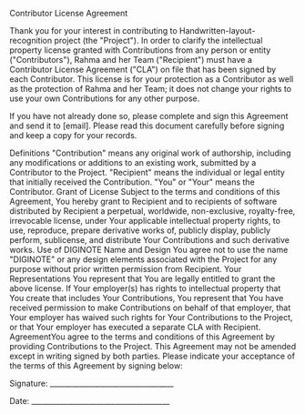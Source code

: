 Contributor License Agreement

Thank you for your interest in contributing to Handwritten-layout-recognition project (the "Project"). In order to clarify the intellectual property license granted with Contributions from any person or entity ("Contributors"), Rahma and her Team ("Recipient") must have a Contributor License Agreement ("CLA") on file that has been signed by each Contributor. This license is for your protection as a Contributor as well as the protection of Rahma and her Team; it does not change your rights to use your own Contributions for any other purpose.

If you have not already done so, please complete and sign this Agreement and send it to [email]. Please read this document carefully before signing and keep a copy for your records.

Definitions
"Contribution" means any original work of authorship, including any modifications or additions to an existing work, submitted by a Contributor to the Project.
"Recipient" means the individual or legal entity that initially received the Contribution.
"You" or "Your" means the Contributor.
Grant of License Subject to the terms and conditions of this Agreement, You hereby grant to Recipient and to recipients of software distributed by Recipient a perpetual, worldwide, non-exclusive, royalty-free, irrevocable license, under Your applicable intellectual property rights, to use, reproduce, prepare derivative works of, publicly display, publicly perform, sublicense, and distribute Your Contributions and such derivative works.
Use of DIGINOTE Name and Design You agree not to use the name "DIGINOTE" or any design elements associated with the Project for any purpose without prior written permission from Recipient.
Your Representations You represent that You are legally entitled to grant the above license. If Your employer(s) has rights to intellectual property that You create that includes Your Contributions, You represent that You have received permission to make Contributions on behalf of that employer, that Your employer has waived such rights for Your Contributions to the Project, or that Your employer has executed a separate CLA with Recipient.
AgreementYou agree to the terms and conditions of this Agreement by providing Contributions to the Project. This Agreement may not be amended except in writing signed by both parties.
Please indicate your acceptance of the terms of this Agreement by signing below:

Signature: __________________________________

Date: ______________________________________
